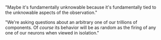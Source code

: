 "Maybe it's fundamentally unknowable because it's fundamentally tied to the unknowable aspects of the observation."

"We're asking questions about an arbitrary one of our trillions of components. Of _course_ its behavior will be as random as the firing of any one of our neurons when viewed in isolation."
